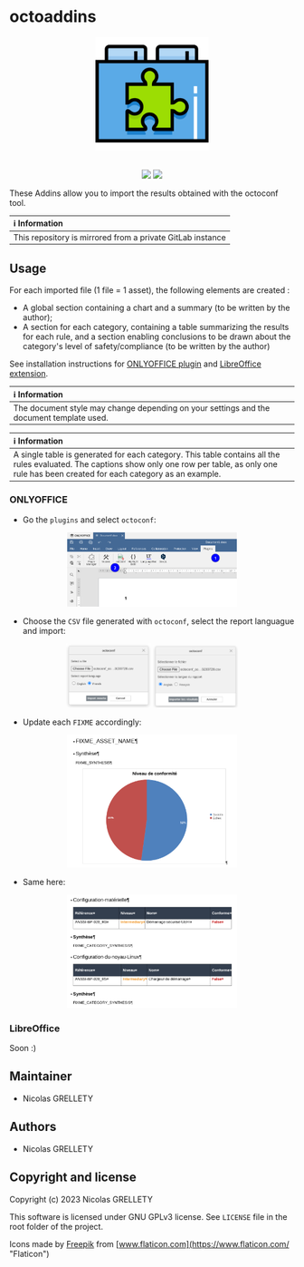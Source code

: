 # octoaddins

<p align="center">
  <img width="200" height="200" src="resources/logo.png">
  <br/><br/>
</p>

<p align="center">
  <img src="https://img.shields.io/badge/gitmoji-%20😜%20😍-FFDD67.svg">
  <img src="https://img.shields.io/badge/Changelog-gitmoji-brightgreen.svg">
</p>

These Addins allow you to import the results obtained with the octoconf tool.

| :information_source: Information |
|:-----------------------------------------------------------|
| This repository is mirrored from a private GitLab instance |

## Usage

For each imported file (1 file = 1 asset), the following elements are created :

- A global section containing a chart and a summary (to be written by the author);
- A section for each category, containing a table summarizing the results for each rule, and a section enabling conclusions to be drawn about the category's level of safety/compliance (to be written by the author)

See installation instructions for [ONLYOFFICE plugin](onlyoffice/) and [LibreOffice extension](libreoffice/).

| :information_source: Information |
|:-----------------------------------------------------------|
| The document style may change depending on your settings and the document template used. |

| :information_source: Information |
|:-----------------------------------------------------------|
| A single table is generated for each category. This table contains all the rules evaluated. The captions show only one row per table, as only one rule has been created for each category as an example. |

### ONLYOFFICE

- Go the `plugins` and select `octoconf`:

<p align="center">
  <img src="resources/onlyoffice/step_1.png" width="300">
</p>

- Choose the `CSV` file generated with `octoconf`, select the report languague and import:

<p align="center">
  <img src="resources/onlyoffice/step_2_en.png" width="150">
  <img src="resources/onlyoffice/step_2_fr.png" width="150">
</p>

- Update each `FIXME` accordingly:

<p align="center">
  <img src="resources/onlyoffice/step_3.png" width="300">
</p>

- Same here:

<p align="center">
  <img src="resources/onlyoffice/step_4.png" width="300">
</p>

### LibreOffice

Soon :)

## Maintainer

- Nicolas GRELLETY

## Authors

- Nicolas GRELLETY

## Copyright and license

Copyright (c) 2023 Nicolas GRELLETY

This software is licensed under GNU GPLv3 license. See `LICENSE` file in the root folder of the project.

Icons made by [Freepik](https://www.flaticon.com/authors/freepik "Freepik") from [www.flaticon.com](https://www.flaticon.com/ "Flaticon")
